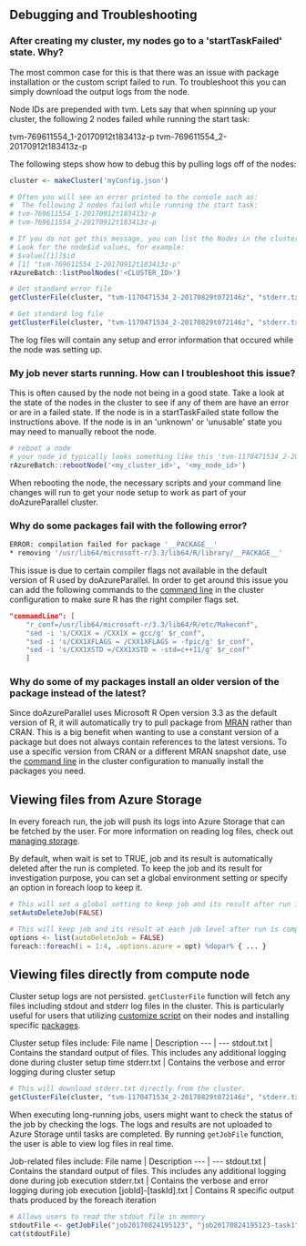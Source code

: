 ## Debugging and Troubleshooting

### After creating my cluster, my nodes go to a 'startTaskFailed' state. Why?
The most common case for this is that there was an issue with package installation or the custom script failed to run. To troubleshoot this you can simply download the output logs from the node.

Node IDs are prepended with tvm. Lets say that when spinning up your cluster, the following 2 nodes failed while running the start task:

tvm-769611554_1-20170912t183413z-p
tvm-769611554_2-20170912t183413z-p

The following steps show how to debug this by pulling logs off of the nodes:


```r
cluster <- makeCluster('myConfig.json')

# Often you will see an error printed to the console such as:
#  The following 2 nodes failed while running the start task:
# tvm-769611554_1-20170912t183413z-p
# tvm-769611554_2-20170912t183413z-p

# If you do not get this message, you can list the Nodes in the cluster
# Look for the node$id values, for example:
# $value[[1]]$id
# [1] "tvm-769611554_1-20170912t183413z-p"
rAzureBatch::listPoolNodes('<CLUSTER_ID>')

# Get standard error file
getClusterFile(cluster, "tvm-1170471534_2-20170829t072146z", "stderr.txt", downloadPath = "pool-errors.txt")

# Get standard log file
getClusterFile(cluster, "tvm-1170471534_2-20170829t072146z", "stderr.txt", downloadPath = "pool-logs.txt")
```

The log files will contain any setup and error information that occured while the node was setting up.

### My job never starts running. How can I troubleshoot this issue?
This is often caused by the node not being in a good state. Take a look at the state of the nodes in the cluster to see if any of them are have an error or are in a failed state. If the node is in a startTaskFailed state follow the instructions above. If the node is in an 'unknown' or 'unusable' state you may need to manually reboot the node.

```r
# reboot a node
# your node_id typically looks something like this 'tvm-1170471534_2-20170829t072146z'
rAzureBatch::rebootNode('<my_cluster_id>', '<my_node_id>')
```

When rebooting the node, the necessary scripts and your command line changes will run to get your node setup to work as part of your doAzureParallel cluster.

### Why do some packages fail with the following error?
```sh
ERROR: compilation failed for package '__PACKAGE__'
* removing '/usr/lib64/microsoft-r/3.3/lib64/R/library/__PACKAGE__'
```

This issue is due to certain compiler flags not available in the default version of R used by doAzureParallel. In order to get around this issue you can add the following commands to the [command line](./30-customize-cluster.md#running-commands-when-the-cluster-starts) in the cluster configuration to make sure R has the right compiler flags set.

```json
"commandLine": [
    "r_conf=/usr/lib64/microsoft-r/3.3/lib64/R/etc/Makeconf",
    "sed -i 's/CXX1X = /CXX1X = gcc/g' $r_conf",
    "sed -i 's/CXX1XFLAGS = /CXX1XFLAGS = -fpic/g' $r_conf",
    "sed -i 's/CXX1XSTD =/CXX1XSTD = -std=c++11/g' $r_conf"
    ]
```


### Why do some of my packages install an older version of the package instead of the latest?
Since doAzureParallel uses Microsoft R Open version 3.3 as the default version of R, it will automatically try to pull package from [MRAN](https://mran.microsoft.com/) rather than CRAN. This is a big benefit when wanting to use a constant version of a package but does not always contain references to the latest versions. To use a specific version from CRAN or a different MRAN snapshot date, use the [command line](./30-customize-cluster.md#running-commands-when-the-cluster-starts) in the cluster configuration to manually install the packages you need.

## Viewing files from Azure Storage
In every foreach run, the job will push its logs into Azure Storage that can be fetched by the user. For more information on reading log files, check out [managing storage](./41-managing-storage-via-R.md).

By default, when wait is set to TRUE, job and its result is automatically deleted after the run is completed. To keep the job and its result for investigation purpose, you can set a global environment setting or specify an option in foreach loop to keep it.

```R
# This will set a global setting to keep job and its result after run is completed. 
setAutoDeleteJob(FALSE)

# This will keep job and its result at each job level after run is completed.
options <- list(autoDeleteJob = FALSE)
foreach::foreach(i = 1:4, .options.azure = opt) %dopar% { ... }
```

## Viewing files directly from compute node
Cluster setup logs are not persisted. `getClusterFile` function will fetch any files including stdout and stderr log files in the cluster. This is particularly useful for users that utilizing [customize script](./30-customize-cluster.md) on their nodes and installing specific [packages](./20-package-management.md).

Cluster setup files include:
File name | Description
--- | ---
stdout.txt | Contains the standard output of files. This includes any additional logging done during cluster setup time
stderr.txt | Contains the verbose and error logging during cluster setup

```R
# This will download stderr.txt directly from the cluster. 
getClusterFile(cluster, "tvm-1170471534_2-20170829t072146z", "stderr.txt", downloadPath = "pool-errors.txt")
```

When executing long-running jobs, users might want to check the status of the job by checking the logs. The logs and results are not uploaded to Azure Storage until tasks are completed. By running `getJobFile` function, the user is able to view log files in real time.

Job-related files include:
File name | Description
--- | ---
stdout.txt | Contains the standard output of files. This includes any additional logging done during job execution
stderr.txt | Contains the verbose and error logging during job execution
[jobId]-[taskId].txt | Contains R specific output thats produced by the foreach iteration

```R
# Allows users to read the stdout file in memory 
stdoutFile <- getJobFile("job20170824195123", "job20170824195123-task1", "stdout.txt")
cat(stdoutFile)
```
